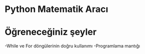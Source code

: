 # Python Matematik Aracı

# Öğreneceğiniz şeyler
  -While ve For döngülerinin doğru kullanımı
  -Programlama mantığı
